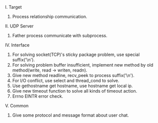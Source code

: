 I. Target
1. Process relationship communication.

II. UDP Server
1. Father process communicate with subprocess.

IV. Interface
1. For solving socket(TCP)'s sticky package problem, use special suffix('\n').
2. For solving problem buffer insufficient, implement new method by old method(write, read -> writen, readn).
3. Give new method readline, recv_peek to process suffix('\n').
4. For I/O conflict, use select and thread_cond to solve.
5. Use gethostname get hostname, use hostname get local ip.
6. Give new timeout function to solve all kinds of timeout action.
7. Errno EINTR error check.

V. Common
1. Give some protocol and message format about user chat.
